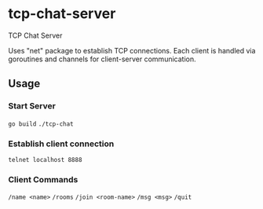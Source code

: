 # tcp-chat-server
TCP Chat Server

Uses "net" package to establish TCP connections. Each client is handled via goroutines and channels for client-server communication.

## Usage 

### Start Server
`go build`
`./tcp-chat`

### Establish client connection
`telnet localhost 8888`

### Client Commands 
`/name <name>`
`/rooms`
`/join <room-name>`
`/msg <msg>`
`/quit`



